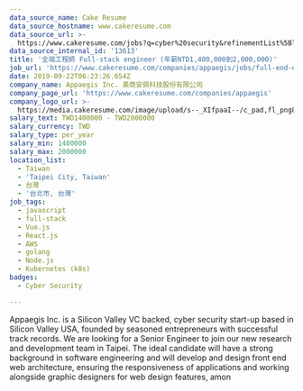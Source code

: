 ```yaml
---
data_source_name: Cake Resume
data_source_hostname: www.cakeresume.com
data_source_url: >-
  https://www.cakeresume.com/jobs?q=cyber%20security&refinementList%5Blang_name%5D%5B0%5D=English&refinementList%5Bsalary_type%5D=per_year&range%5Bsalary_range%5D%5Bmin%5D=1000000
data_source_internal_id: '13613'
title: '全端工程師 Full-stack engineer (年薪NTD1,400,000到2,000,000)'
job_url: 'https://www.cakeresume.com/companies/appaegis/jobs/full-end-engineer-64ea3d'
date: 2019-09-22T06:23:26.654Z
company_name: Appaegis Inc. 美商安佩科技股份有限公司
company_page_url: 'https://www.cakeresume.com/companies/appaegis'
company_logo_url: >-
  https://media.cakeresume.com/image/upload/s--_XIfpaaI--/c_pad,fl_png8,h_200,w_200/v1611108113/swcnj487hn4rqaefz8cj.png
salary_text: TWD1400000 - TWD2000000
salary_currency: TWD
salary_type: per_year
salary_min: 1400000
salary_max: 2000000
location_list:
  - Taiwan
  - 'Taipei City, Taiwan'
  - 台灣
  - '台北市, 台灣'
job_tags:
  - javascript
  - full-stack
  - Vue.js
  - React.js
  - AWS
  - golang
  - Node.js
  - Kubernetes (k8s)
badges:
  - Cyber Security

---
```


Appaegis Inc. is a Silicon Valley VC backed, cyber security start-up based in Silicon Valley USA, founded by seasoned entrepreneurs with successful track records. We are looking for a Senior Engineer to join our new research and development team in Taipei. The ideal candidate will have a strong background in software engineering and will develop and design front end web architecture, ensuring the responsiveness of applications and working alongside graphic designers for web design features, amon